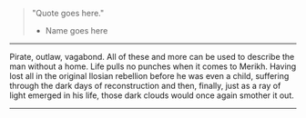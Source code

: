 > "Quote goes here."
> - Name goes here

***
Pirate, outlaw, vagabond. All of these and more can be used to describe the man without a home.
Life pulls no punches when it comes to Merikh. Having lost all in the original Ilosian rebellion before he was even a child, suffering through the dark days of reconstruction and then, finally, just as a ray of light emerged in his life, those dark clouds would once again smother it out.

***


